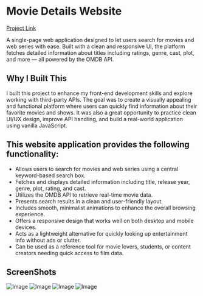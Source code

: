 # Movie Details Website

[Project Link](https://pratibha1662.github.io/moviedetailwebsite/)

A single-page web application designed to let users search for movies and web series with ease. Built with a clean and responsive UI, the platform fetches detailed information about titles including ratings, genre, cast, plot, and more — all powered by the OMDB API.

## Why I Built This

I built this project to enhance my front-end development skills and explore working with third-party APIs. The goal was to create a visually appealing and functional platform where users can quickly find information about their favorite movies and shows. It was also a great opportunity to practice clean UI/UX design, improve API handling, and build a real-world application using vanilla JavaScript.

## This website application provides the following functionality:

- Allows users to search for movies and web series using a central keyword-based search box.
- Fetches and displays detailed information including title, release year, genre, plot, rating, and cast.
- Utilizes the OMDB API to retrieve real-time movie data.
- Presents search results in a clean and user-friendly layout.
- Includes smooth, minimalist animations to enhance the overall browsing experience.
- Offers a responsive design that works well on both desktop and mobile devices.
- Acts as a lightweight alternative for quickly looking up entertainment info without ads or clutter.
- Can be used as a reference tool for movie lovers, students, or content creators needing quick access to film data.

## ScreenShots

![Image](https://github.com/user-attachments/assets/c3ead91b-ec18-4dfd-b5b4-0ec0efe93bd2)
![Image](https://github.com/user-attachments/assets/747b0304-89c5-466d-8f09-482a1785bbbf)
![Image](https://github.com/user-attachments/assets/926c1bea-2fdc-48e9-a4c1-438d437e82f8)
![Image](https://github.com/user-attachments/assets/4d7304a4-b1bb-4b1c-ab6f-e01be2479d57)
